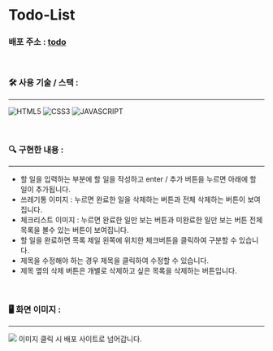 # Todo-List

### 배포 주소 : [todo](https://to-li-do-st.netlify.app/)

<br />

### 🛠 사용 기술 / 스택 :
---
 ![HTML5](https://camo.githubusercontent.com/47d8237d822743a0389cd64dbeffce5220d3237fb6fc15f480df19cbd4d3cb77/68747470733a2f2f696d672e736869656c64732e696f2f62616467652f48544d4c352d4533344632363f7374796c653d666f722d7468652d6261646765266c6f676f3d48544d4c35266c6f676f436f6c6f723d7768697465) ![CSS3](https://camo.githubusercontent.com/cb4472f9af9977db27f95300d3802acf99b3bd55e5596fe944be773754ddb6b2/68747470733a2f2f696d672e736869656c64732e696f2f62616467652f435353332d3135373242363f7374796c653d666f722d7468652d6261646765266c6f676f3d43535333266c6f676f436f6c6f723d7768697465) ![JAVASCRIPT](https://camo.githubusercontent.com/4d1500c724fa48565881170551b0c13bd6fbd6686879934bea3a4836564a7e09/68747470733a2f2f696d672e736869656c64732e696f2f62616467652f4a6176617363726970742d4537444631453f7374796c653d666f722d7468652d6261646765266c6f676f3d4a617661536372697074266c6f676f436f6c6f723d626c61636b)

 <br />

  ### 🔍 구현한 내용 :
  ---
  - 할 일을 입력하는 부분에 할 일을 작성하고 enter / 추가 버튼을 누르면 아래에 할 일이 추가됩니다.
  - 쓰레기통 이미지 : 누르면 완료한 일을 삭제하는 버튼과 전체 삭제하는 버튼이 보여집니다.
  - 체크리스트 이미지 : 누르면 완료한 일만 보는 버튼과 미완료한 일만 보는 버튼 전체 목록을 볼수 있는 버튼이 보여집니다.
  - 할 일을 완료하면 목록 제일 왼쪽에 위치한 체크버튼을 클릭하여 구분할 수 있습니다.
  - 제목을 수정해야 하는 경우 제목을 클릭하여 수정할 수 있습니다.
  - 제목 옆의 삭제 버튼은 개별로 삭제하고 싶은 목록을 삭제하는 버튼입니다.

<br />

### 🖥 화면 이미지 :
---
<img src='https://user-images.githubusercontent.com/107393773/205558093-86252c6a-05fd-4f35-929a-5816204ef2f9.png' onClick='https://to-li-do-st.netlify.app/'>
이미지 클릭 시 배포 사이트로 넘어갑니다.